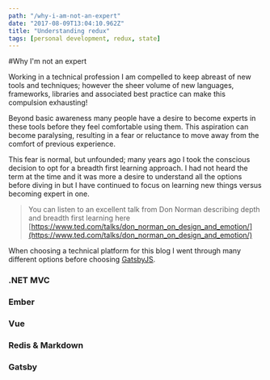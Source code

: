 ```yaml
---
path: "/why-i-am-not-an-expert"
date: "2017-08-09T13:04:10.962Z"
title: "Understanding redux"
tags: [personal development, redux, state]
---
```



#Why I'm not an expert




Working in a technical profession I am compelled to keep abreast of new tools and techniques; however the sheer volume of new languages, frameworks, libraries and associated best practice can make this compulsion exhausting!

Beyond basic awareness many people have a desire to become experts in these tools before they feel comfortable using them. This aspiration can become paralysing, resulting in a fear or reluctance to move away from the comfort of previous experience.

This fear is normal, but unfounded; many years ago I took the conscious decision to opt for a breadth first learning approach. I had not heard the term at the time and it was more a desire to understand all the options before diving in but I have continued to focus on learning new things versus becoming expert in one.

> You can listen to an excellent talk from Don Norman describing depth
> and breadth first learning here
> [https://www.ted.com/talks/don_norman_on_design_and_emotion/](https://www.ted.com/talks/don_norman_on_design_and_emotion/)



When choosing a technical platform for this blog I went through many different options before choosing [GatsbyJS](https://www.gatsbyjs.org/).

### .NET MVC

### Ember

### Vue

### Redis &amp; Markdown

### Gatsby
